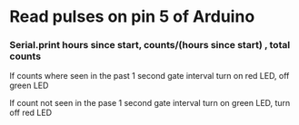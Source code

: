 Read pulses on pin 5 of Arduino
=========================

### Serial.print hours since start, counts/(hours since start) , total counts

If counts where seen in the past 1 second gate interval turn on red  LED, off green LED

If count not seen in the pase 1 second gate interval turn on green LED, turn off red LED
